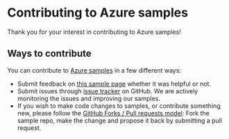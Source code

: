 # Contributing to Azure samples

Thank you for your interest in contributing to Azure samples!

## Ways to contribute

You can contribute to [Azure samples](https://azure.microsoft.com/documentation/samples/) in a few different ways:

- Submit feedback on [this sample page](https://azure.microsoft.com/documentation/samples/app-service-api-dotnet-swashbuckle-swaggerresponse/) whether it was helpful or not.  
- Submit issues through [issue tracker](https://github.com/Azure-Samples/app-service-api-dotnet-swashbuckle-swaggerresponse/issues) on GitHub. We are actively monitoring the issues and improving our samples.
- If you wish to make code changes to samples, or contribute something new, please follow the [GitHub Forks / Pull requests model](https://help.github.com/articles/fork-a-repo/): Fork the sample repo, make the change and propose it back by submitting a pull request.